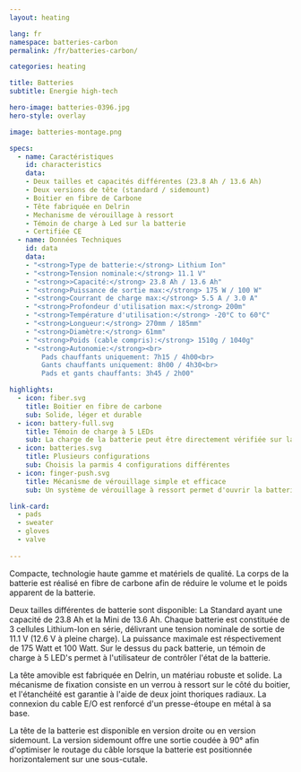 ```yaml
---
layout: heating

lang: fr
namespace: batteries-carbon
permalink: /fr/batteries-carbon/

categories: heating

title: Batteries
subtitle: Energie high-tech

hero-image: batteries-0396.jpg
hero-style: overlay

image: batteries-montage.png

specs:
  - name: Caractéristiques
    id: characteristics
    data:
    - Deux tailles et capacités différentes (23.8 Ah / 13.6 Ah)
    - Deux versions de tête (standard / sidemount)
    - Boitier en fibre de Carbone
    - Tête fabriquée en Delrin
    - Mechanisme de vérouillage à ressort
    - Témoin de charge à Led sur la batterie
    - Certifiée CE
  - name: Données Techniques
    id: data
    data:
    - "<strong>Type de batterie:</strong> Lithium Ion"
    - "<strong>Tension nominale:</strong> 11.1 V"
    - "<strong>>Capacité:</strong> 23.8 Ah / 13.6 Ah"
    - "<strong>Puissance de sortie max:</strong> 175 W / 100 W"
    - "<strong>Courrant de charge max:</strong> 5.5 A / 3.0 A"
    - "<strong>Profondeur d'utilisation max:</strong> 200m"
    - "<strong>Température d'utilisation:</strong> -20°C to 60°C"
    - "<strong>Longueur:</strong> 270mm / 185mm"
    - "<strong>Diamètre:</strong> 61mm"
    - "<strong>Poids (cable compris):</strong> 1510g / 1040g"
    - "<strong>Autonomie:</strong><br>
        Pads chauffants uniquement: 7h15 / 4h00<br>
        Gants chauffants uniquement: 8h00 / 4h30<br>
        Pads et gants chauffants: 3h45 / 2h00"

highlights:
  - icon: fiber.svg
    title: Boitier en fibre de carbone
    sub: Solide, léger et durable
  - icon: battery-full.svg
    title: Témoin de charge à 5 LEDs
    sub: La charge de la batterie peut être directement vérifiée sur la batterie
  - icon: batteries.svg
    title: Plusieurs configurations
    sub: Choisis la parmis 4 configurations différentes
  - icon: finger-push.svg
    title: Mécanisme de vérouillage simple et efficace
    sub: Un système de vérouillage à ressort permet d'ouvrir la batterie facilement

link-card:
  - pads
  - sweater
  - gloves
  - valve
  
---
```

Compacte, technologie haute gamme et matériels de qualité. La corps de la batterie est réalisé en fibre de carbone afin de réduire le volume et le poids apparent de la batterie.

Deux tailles différentes de batterie sont disponible: La Standard ayant une capacité de 23.8 Ah et la Mini de 13.6 Ah. Chaque batterie est constituée de 3 cellules Lithium-Ion en série, délivrant une tension nominale de sortie de 11.1 V (12.6 V à pleine charge). La puissance maximale est réspectivement de 175 Watt et 100 Watt. Sur le dessus du pack batterie, un témoin de charge à 5 LED's permet à l'utilisateur de contrôler l'état de la batterie.

La tête amovible est fabriquée en Delrin, un matériau robuste et solide. La mécanisme de fixation consiste en un verrou à ressort sur le côté du boitier, et l'étanchéité est garantie à l'aide de deux joint thoriques radiaux. La connexion du cable E/O est renforcé d'un presse-étoupe en métal à sa base.

La tête de la batterie est disponible en version droite ou en version sidemount. La version sidemount offre une sortie coudée à 90° afin d'optimiser le routage du câble lorsque la batterie est positionnée horizontalement sur une sous-cutale.